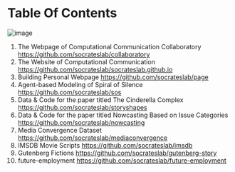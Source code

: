 # Table Of Contents

![image](https://user-images.githubusercontent.com/543384/130958107-2fcaa1bb-5623-4eaf-8d1a-2ac64fbc43c2.png)


1. The Webpage of Computational Communication Collaboratory https://github.com/socrateslab/collaboratory
2. The Website of Computational Communication https://github.com/socrateslab/socrateslab.github.io
3. Building Personal Webpage https://github.com/socrateslab/page
4. Agent-based Modeling of Spiral of Silence https://github.com/socrateslab/sos
5. Data & Code for the paper titled The Cinderella Complex https://github.com/socrateslab/storyshapes
6. Data & Code for the paper titled Nowcasting Based on Issue Categories https://github.com/socrateslab/nowcasting
7. Media Convergence Dataset https://github.com/socrateslab/mediaconvergence
8. IMSDB Movie Scripts https://github.com/socrateslab/imsdb
9. Gutenberg Fictions https://github.com/socrateslab/gutenberg-story
10. future-employment https://github.com/socrateslab/future-employment
